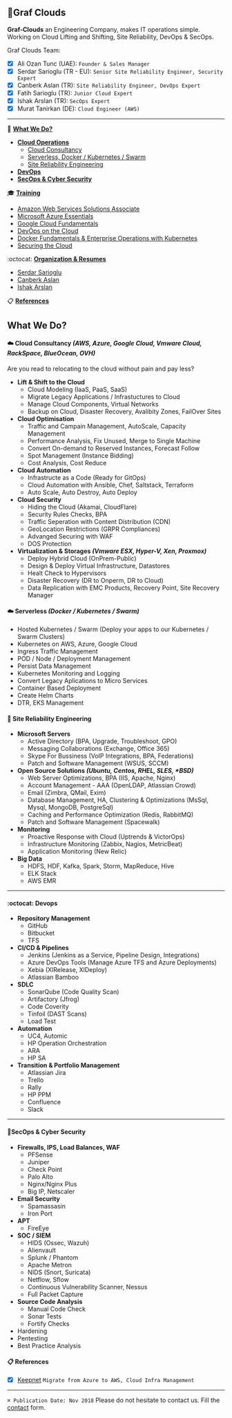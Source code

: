 ## 🌟Graf Clouds
**Graf-Clouds** an Engineering Company, makes IT operations simple. Working on Cloud Lifting and Shifting, Site Reliability, DevOps & SecOps.

Graf Clouds Team: 
- [x] Ali Ozan Tunc (UAE): `Founder & Sales Manager`
- [x] Serdar Sarioglu (TR - EU): `Senior Site Reliability Engineer, Security Expert`
- [x] Canberk Aslan (TR): `Site Reliability Engineer, DevOps Expert`
- [x] Fatih Sarioglu (TR): `Junior Cloud Expert`
- [x] Ishak Arslan (TR): `SecOps Expert`
- [x] Murat Tanirkan (DE): `Cloud Engineer (AWS)`

---
🚀 **[What We Do?](#what-we-do)**
  * **[Cloud Operations](#cloud-cloud-consultancy-aws-azure-google-cloud-vmware-cloud-rackspace-blueocean-ovh)**
    * [Cloud Consultancy](#cloud-cloud-consultancy-aws-azure-google-cloud-vmware-cloud-rackspace-blueocean-ovh)
    * [Serverless, Docker / Kubernetes / Swarm](#cloud-serverless-docker--kubernetes--swarm)
    * [Site Reliability Engineering](#circus_tent-site-reliability-engineering)
  * **[DevOps](#octocat-devops)**
  * **[SecOps & Cyber Security](#lock-cyber-security)**
  
:mortar_board: **[Training](Trainings.md)**
  * [Amazon Web Services Solutions Associate](Trainings.md#amazon-web-services-solutions-associate)
  * [Microsoft Azure Essentials](Trainings.md#microsoft-azure-essentials)
  * [Google Cloud Fundamentals](Trainings.md#google-cloud-fundamentals)
  * [DevOps on the Cloud](Trainings.md#devops-on-the-cloud)
  * [Docker Fundamentals & Enterprise Operations with Kubernetes](Trainings.md#docker-fundamentals--ent-op-with-kubernetes)
  * [Securing the Cloud](Trainings.md#securing-the-cloud)

:octocat: **[Organization & Resumes](Resumes)**
  * [Serdar Sarioglu](Resumes/Serdar-Sarioglu.md)
  * [Canberk Aslan](Resumes/)
  * [Ishak Arslan](Resumes/)
  
📋 **[References](#references)**

## What We Do?
#### ☁️ Cloud Consultancy _(AWS, Azure, Google Cloud, Vmware Cloud, RackSpace, BlueOcean, OVH)_
Are you read to relocating to the cloud without pain and pay less? 
* **Lift & Shift to the Cloud**
    * Cloud Modeling (IaaS, PaaS, SaaS)
    * Migrate Legacy Applications / Infrastuctures to Cloud
    * Manage Cloud Components, Virtual Networks
    * Backup on Cloud, Disaster Recovery, Avalibity Zones, FailOver Sites
* **Cloud Optimisation**
    * Traffic and Campain Management, AutoScale, Capacity Management
    * Performance Analysis, Fix Unused, Merge to Single Machine
    * Convert On-demand to Reserved Instances, Forecast Follow
    * Spot Management (Instance Bidding)
    * Cost Analysis, Cost Reduce
* **Cloud Automation**
    * Infrastructe as a Code (Ready for GitOps)
    * Cloud Automation with Ansible, Chef, Saltstack, Terraform
    * Auto Scale, Auto Destroy, Auto Deploy
* **Cloud Security**
    * Hiding the Cloud (Akamai, CloudFlare)
    * Security Rules Checks, BPA
    * Traffic Seperation with Content Distribution (CDN)
    * GeoLocation Restrictions (GRPR Compliances)
    * Advanged Securing with WAF 
    * DOS Protection
* **Virtualization & Storages _(Vmware ESX, Hyper-V, Xen, Proxmox)_**
    * Deploy Hybrid Cloud (OnPrem-Public)
    * Design & Deploy Virtual Infrastructure, Datastores
    * Healt Check to Hypervisors
    * Disaster Recovery (DR to Onperm, DR to Cloud)
    * Data Replication with EMC Products, Recovery Point, Site Recovery Manager

#### :cloud: Serverless _(Docker / Kubernetes / Swarm)_
* Hosted Kubernetes / Swarm (Deploy your apps to our Kubernetes / Swarm Clusters)
* Kubernetes on AWS, Azure, Google Cloud
* Ingress Traffic Management
* POD / Node / Deployment Management
* Persist Data Management
* Kubernetes Monitoring and Logging
* Convert Legacy Aplications to Micro Services
* Container Based Deployment
* Create Helm Charts
* DTR, EKS Management

#### :circus_tent: Site Reliability Engineering
* **Microsoft Servers**
    * Active Directory (BPA, Upgrade, Troubleshoot, GPO)
    * Messaging Collaborations (Exchange, Office 365)
    * Skype For Bussiness (VoIP Integrations, BPA, Federations)
    * Patch and Software Management (WSUS, SCCM)
* **Open Source Solutions _(Ubuntu, Centos, RHEL, SLES, *BSD)_**
    * Web Server Optimizations, BPA (IIS, Apache, Nginx)
    * Account Management - AAA (OpenLDAP, Atlassian Crowd)
    * Email (Zimbra, QMail, Exim)
    * Database Management, HA, Clustering & Optimizations (MsSql, Mysql, MongoDB, PostgreSql)
    * Caching and Performance Optimization (Redis, RabbitMQ)
    * Patch and Software Management (Spacewalk)
* **Monitoring**
    * Proactive Response with Cloud (Uptrends & VictorOps)
    * Infrastructure Monitoring (Zabbix, Nagios, MetricBeat)
    * Application Monitoring (New Relic)
* **Big Data**
    * HDFS, HDF, Kafka, Spark, Storm, MapReduce, Hive
    * ELK Stack
    * AWS EMR
---

#### :octocat: Devops
* **Repository Management**
    * GitHub
    * Bitbucket
    * TFS
* **CI/CD & Pipelines**
    * Jenkins (Jenkins as a Service, Pipeline Design, Integrations)
    * Azure DevOps Tools (Manage Azure TFS and Azure Deployments)
    * Xebia (XlRelease, XlDeploy)
    * Atlassian Bamboo
* **SDLC**
    * SonarQube (Code Quality Scan)
    * Artifactory (Jfrog)
    * Code Coverity
    * Tinfoil (DAST Scans)
    * Load Test
* **Automation**
    * UC4, Automic
    * HP Operation Orchestration
    * ARA
    * HP SA
* **Transition & Portfolio Management**
    * Atlassian Jira
    * Trello
    * Rally
    * HP PPM
    * Confluence
    * Slack
---

#### 🔑SecOps & Cyber Security
* **Firewalls, IPS, Load Balances, WAF**
  * PFSense
  * Juniper
  * Check Point
  * Palo Alto
  * Nginx/Nginx Plus
  * Big IP, Netscaler
* **Email Security**
  * Spamassasin
  * Iron Port
* **APT**
  * FireEye
* **SOC / SIEM**
  * HIDS (Ossec, Wazuh)
  * Alienvault
  * Splunk / Phantom
  * Apache Metron
  * NIDS (Snort, Suricata)
  * Netflow, Sflow
  * Continuous Vulnerability Scanner, Nessus
  * Full Packet Capture
* **Source Code Analysis**
  * Manual Code Check
  * Sonar Tests
  * Fortify Checks
* Hardening
* Pentesting
* Best Practice Analysis

#### 📋 References
- [x] [Keepnet](keepnetlabs.com) `Migrate from Azure to AWS, Cloud Infra Management`
----
`⌘ Publication Date: Nov 2018` Please do not hesitate to contact us. Fill the [contact](https://goo.gl/forms/WNw97mYx4fRonjQl1) form.
